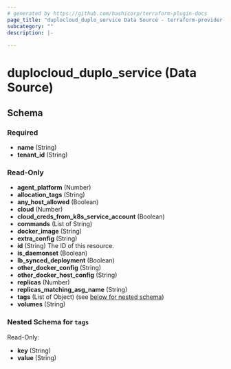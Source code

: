 ```yaml
---
# generated by https://github.com/hashicorp/terraform-plugin-docs
page_title: "duplocloud_duplo_service Data Source - terraform-provider-duplocloud"
subcategory: ""
description: |-
  
---
```


# duplocloud_duplo_service (Data Source)





<!-- schema generated by tfplugindocs -->
## Schema

### Required

- **name** (String)
- **tenant_id** (String)

### Read-Only

- **agent_platform** (Number)
- **allocation_tags** (String)
- **any_host_allowed** (Boolean)
- **cloud** (Number)
- **cloud_creds_from_k8s_service_account** (Boolean)
- **commands** (List of String)
- **docker_image** (String)
- **extra_config** (String)
- **id** (String) The ID of this resource.
- **is_daemonset** (Boolean)
- **lb_synced_deployment** (Boolean)
- **other_docker_config** (String)
- **other_docker_host_config** (String)
- **replicas** (Number)
- **replicas_matching_asg_name** (String)
- **tags** (List of Object) (see [below for nested schema](#nestedatt--tags))
- **volumes** (String)

<a id="nestedatt--tags"></a>
### Nested Schema for `tags`

Read-Only:

- **key** (String)
- **value** (String)


